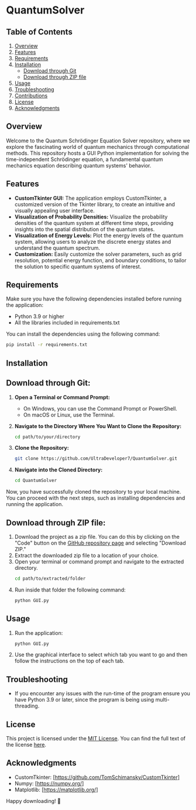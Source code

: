 # QuantumSolver


## Table of Contents
1. [Overview](#overview)
2. [Features](#features)
3. [Requirements](#requirements)
4. [Installation](#installation)
    - [Download through Git](#download-through-git)
    - [Download through ZIP file](#download-through-zip-file)
5. [Usage](#usage)
6. [Troubleshooting](#troubleshooting)
7. [Contributions](#contributions)
8. [License](#license)
9. [Acknowledgments](#acknowledgments)


## Overview
Welcome to the Quantum Schrödinger Equation Solver repository, where we explore the fascinating world of quantum mechanics through computational methods. This repository hosts a GUI Python implementation for solving the time-independent Schrödinger equation, a fundamental quantum mechanics equation describing quantum systems' behavior.


## Features
- **CustomTkinter GUI:** The application employs CustomTkinter, a customized version of the Tkinter library, to create an intuitive and visually appealing user interface.
- **Visualization of Probability Densities:** Visualize the probability densities of the quantum system at different time steps, providing insights into the spatial distribution of the quantum states.
- **Visualization of Energy Levels:** Plot the energy levels of the quantum system, allowing users to analyze the discrete energy states and understand the quantum spectrum.
- **Customization:** Easily customize the solver parameters, such as grid resolution, potential energy function, and boundary conditions, to tailor the solution to specific quantum systems of interest.


## Requirements
Make sure you have the following dependencies installed before running the application:
- Python 3.9 or higher
- All the libraries included in requirements.txt


You can install the dependencies using the following command:
```bash
pip install -r requirements.txt
```

## Installation
## Download through Git:
1. **Open a Terminal or Command Prompt:**
   - On Windows, you can use the Command Prompt or PowerShell.
   - On macOS or Linux, use the Terminal.

2. **Navigate to the Directory Where You Want to Clone the Repository:**
   ```bash
   cd path/to/your/directory
   ```
3. **Clone the Repository:**
   ```bash
   git clone https://github.com/UltraDeveloper7/QuantumSolver.git
   ```
4. **Navigate into the Cloned Directory:**
   ```bash
   cd QuantumSolver
   ```
Now, you have successfully cloned the repository to your local machine. You can proceed with the next steps, such as installing dependencies and running the application.

## Download through ZIP file:
1. Download the project as a zip file. You can do this by clicking on the "Code" button on the [GitHub repository page](https://github.com/UltraDeveloper7/QuantumSolver) and selecting "Download ZIP."
2. Extract the downloaded zip file to a location of your choice.
3. Open your terminal or command prompt and navigate to the extracted directory.
   ```bash
   cd path/to/extracted/folder
   ```
4. Run inside that folder the following command:
   ```bash
   python GUI.py
   ```

## Usage
1. Run the application:
    ```bash
    python GUI.py
    ```
2. Use the graphical interface to select  which tab you want to go and then follow the instructions on the top of each tab.

## Troubleshooting
- If you encounter any issues with the run-time of the program ensure you have Python 3.9 or later, since the program is being using multi-threading.

## License
This project is licensed under the [MIT License](LICENSE). You can find the full text of the license [here](https://opensource.org/licenses/MIT).

## Acknowledgments
- CustomTkinter: [https://github.com/TomSchimansky/CustomTkinter]
- Numpy: [https://numpy.org/]
- Matplotlib: [https://matplotlib.org/]

Happy downloading! 🎉
